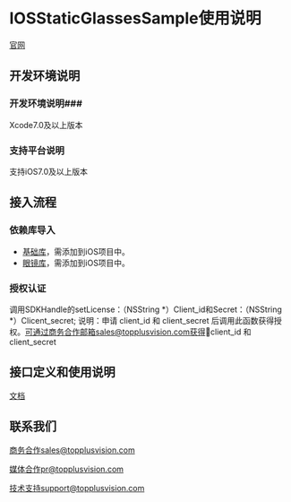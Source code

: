 # IOSStaticGlassesSample使用说明

[官网](http://www.topplusvision.com)

## 开发环境说明 ##

### 开发环境说明###
Xcode7.0及以上版本


### 支持平台说明 ###
支持iOS7.0及以上版本

## 接入流程 ##
### 依赖库导入 ###

* [基础库](https://github.com/topplus/iOSStaticGlassesSample/tree/master/libs/opencv2.framework)，需添加到iOS项目中。
* [眼镜库](https://github.com/topplus/iOSStaticGlassesSample/tree/master/libs/TGOSGFramework.framework)，需添加到iOS项目中。

### 授权认证 ###

调用SDKHandle的setLicense：（NSString *）Client_id和Secret：（NSString *）Clicent_secret; 说明：申请 client_id 和 client_secret 后调用此函数获得授权。可通过商务合作邮箱sales@topplusvision.com获得client_id 和 client_secret


## 接口定义和使用说明 ##

[文档](https://github.com/topplus/iOSStaticGlassesSample/tree/master/doc)

## 联系我们 ##

商务合作sales@topplusvision.com

媒体合作pr@topplusvision.com

技术支持support@topplusvision.com
